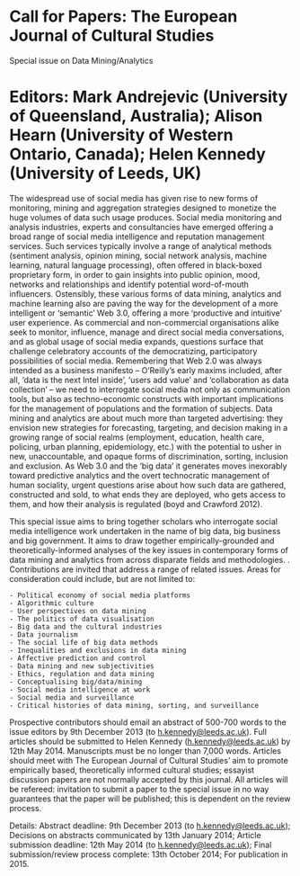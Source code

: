 

#  Call for Papers: The European Journal of Cultural Studies
Special issue on Data Mining/Analytics

# Editors: Mark Andrejevic (University of Queensland, Australia); Alison Hearn (University of Western Ontario, Canada); Helen Kennedy (University of Leeds, UK)

The widespread use of social media has given rise to new forms of monitoring, mining and aggregation strategies designed to monetize the huge volumes of data such usage produces. Social media monitoring and analysis industries, experts and consultancies have emerged offering a broad range of social media intelligence and reputation management services. Such services typically involve a range of analytical methods (sentiment analysis, opinion mining, social network analysis, machine learning, natural language processing), often offered in black-boxed proprietary form, in order to gain insights into public opinion, mood, networks and relationships and identify potential word-of-mouth influencers. Ostensibly, these various forms of data mining, analytics and machine learning also are paving the way for the development of a more intelligent or ‘semantic’ Web 3.0, offering a more ‘productive and intuitive’ user experience. As commercial and non-commercial organisations alike seek to monitor, influence, manage and direct social media conversations, and as global usage of social media expands, questions surface that challenge celebratory accounts of the democratizing, participatory possibilities of social media. Remembering that Web 2.0 was always intended as a business manifesto – O’Reilly’s early maxims included, after all, ‘data is the next Intel inside’, ‘users add value’ and ‘collaboration as data collection’ – we need to interrogate social media not only as communication tools, but also as techno-economic constructs with important implications for the management of populations and the formation of subjects. Data mining and analytics are about much more than targeted advertising: they envision new strategies for forecasting, targeting, and decision making in a growing range of social realms (employment, education, health care, policing, urban planning, epidemiology, etc.) with the potential to usher in new, unaccountable, and opaque forms of discrimination, sorting, inclusion and exclusion. As Web 3.0 and the ‘big data’ it generates moves inexorably toward predictive analytics and the overt technocratic management of human sociality, urgent questions arise about how such data are gathered, constructed and sold, to what ends they are deployed, who gets access to them, and how their analysis is regulated (boyd and Crawford 2012).

This special issue aims to bring together scholars who interrogate social media intelligence work undertaken in the name of big data, big business and big government. It aims to draw together empirically-grounded and theoretically-informed analyses of the key issues in contemporary forms of data mining and analytics from across disparate fields and methodologies. . Contributions are invited that address a range of related issues. Areas for consideration could include, but are not limited to:

    - Political economy of social media platforms
    - Algorithmic culture
    - User perspectives on data mining
    - The politics of data visualisation
    - Big data and the cultural industries
    - Data journalism
    - The social life of big data methods
    - Inequalities and exclusions in data mining
    - Affective prediction and control
    - Data mining and new subjectivities
    - Ethics, regulation and data mining
    - Conceptualising big/data/mining
    - Social media intelligence at work
    - Social media and surveillance
    - Critical histories of data mining, sorting, and surveillance

Prospective contributors should email an abstract of 500-700 words to the issue editors by 9th December 2013 (to h.kennedy@leeds.ac.uk). Full articles should be submitted to Helen Kennedy (h.kennedy@leeds.ac.uk) by 12th May 2014. Manuscripts must be no longer than 7,000 words. Articles should meet with The European Journal of Cultural Studies’ aim to promote empirically based, theoretically informed cultural studies; essayist discussion papers are not normally accepted by this journal. All articles will be refereed: invitation to submit a paper to the special issue in no way guarantees that the paper will be published; this is dependent on the review process.

Details:
Abstract deadline: 9th December 2013 (to h.kennedy@leeds.ac.uk);
Decisions on abstracts communicated by 13th January 2014;
Article submission deadline: 12th May 2014 (to h.kennedy@leeds.ac.uk);
Final submission/review process complete: 13th October 2014;
For publication in 2015.